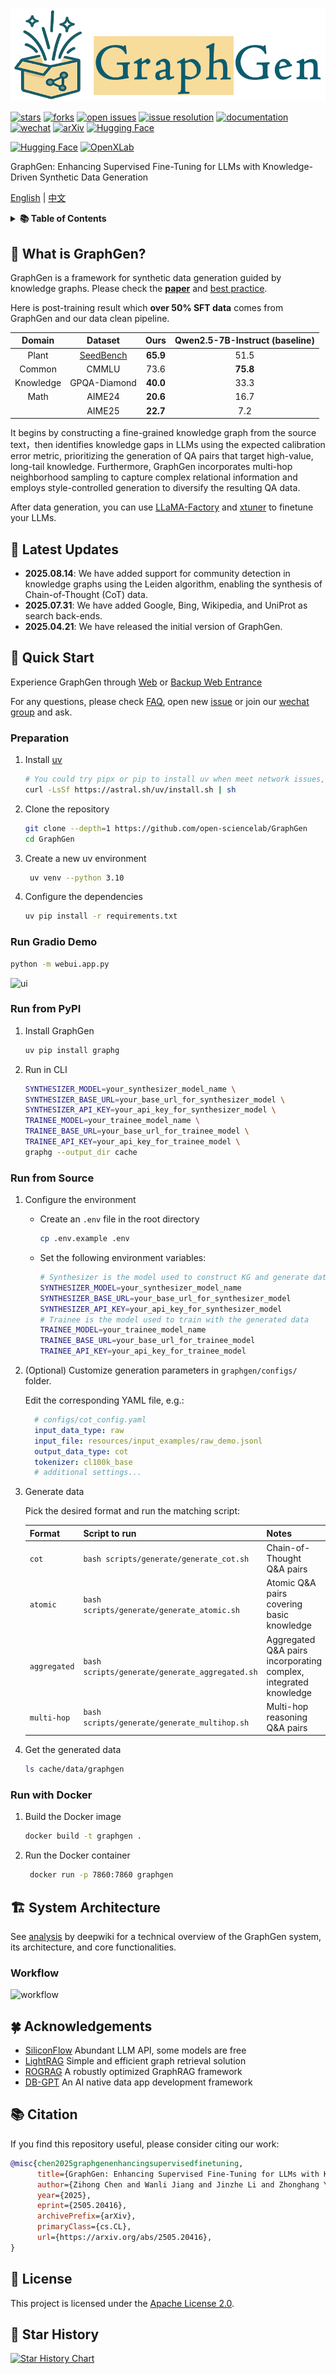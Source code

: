 <p align="center">
  <img src="resources/images/logo.png"/>
</p>

<!-- icon -->

[![stars](https://img.shields.io/github/stars/open-sciencelab/GraphGen.svg)](https://github.com/open-sciencelab/GraphGen)
[![forks](https://img.shields.io/github/forks/open-sciencelab/GraphGen.svg)](https://github.com/open-sciencelab/GraphGen)
[![open issues](https://img.shields.io/github/issues-raw/open-sciencelab/GraphGen)](https://github.com/open-sciencelab/GraphGen/issues)
[![issue resolution](https://img.shields.io/github/issues-closed-raw/open-sciencelab/GraphGen)](https://github.com/open-sciencelab/GraphGen/issues)
[![documentation](https://img.shields.io/badge/docs-latest-blue)](https://graphgen-cookbook.readthedocs.io/en/latest/)
[![wechat](https://img.shields.io/badge/wechat-brightgreen?logo=wechat&logoColor=white)](https://cdn.vansin.top/internlm/dou.jpg)
[![arXiv](https://img.shields.io/badge/Paper-arXiv-white)](https://arxiv.org/abs/2505.20416)
[![Hugging Face](https://img.shields.io/badge/Paper-on%20HF-white?logo=huggingface&logoColor=yellow)](https://huggingface.co/papers/2505.20416)

[![Hugging Face](https://img.shields.io/badge/Demo-on%20HF-blue?logo=huggingface&logoColor=yellow)](https://huggingface.co/spaces/chenzihong/GraphGen)
[![OpenXLab](https://img.shields.io/badge/Demo-on%20OpenXLab-blue?logo=openxlab&logoColor=yellow)](https://g-app-center-000704-6802-aerppvq.openxlab.space)


GraphGen: Enhancing Supervised Fine-Tuning for LLMs with Knowledge-Driven Synthetic Data Generation

[English](README.md) | [中文](README_ZH.md)

<details close>
<summary><b>📚 Table of Contents</b></summary>

- 📝 [What is GraphGen?](#-what-is-graphgen)
- 📌 [Latest Updates](#-latest-updates)
- 🚀 [Quick Start](#-quick-start)
- 🏗️ [System Architecture](#-system-architecture)
- 🍀 [Acknowledgements](#-acknowledgements)
- 📚 [Citation](#-citation)
- 📜 [License](#-license)
- 📅 [Star History](#-star-history)

[//]: # (- 🌟 [Key Features]&#40;#-key-features&#41;)
[//]: # (- 💰 [Cost Analysis]&#40;#-cost-analysis&#41;)
[//]: # (- ⚙️ [Configurations]&#40;#-configurations&#41;)

</details>

## 📝 What is GraphGen?

GraphGen is a framework for synthetic data generation guided by knowledge graphs. Please check the [**paper**](https://arxiv.org/abs/2505.20416) and [best practice](https://github.com/open-sciencelab/GraphGen/issues/17).

Here is post-training result which **over 50% SFT data** comes from GraphGen and our data clean pipeline.

| Domain | Dataset | Ours | Qwen2.5-7B-Instruct (baseline)	|
| :-: | :-: | :-: | :-: |
| Plant| [SeedBench](https://github.com/open-sciencelab/SeedBench) | **65.9** | 51.5 |
| Common | CMMLU | 73.6 | **75.8** |
| Knowledge | GPQA-Diamond | **40.0** | 33.3 |
| Math | AIME24 | **20.6** | 16.7 |
| | AIME25 | **22.7** | 7.2 |

It begins by constructing a fine-grained knowledge graph from the source text，then identifies knowledge gaps in LLMs using the expected calibration error metric, prioritizing the generation of QA pairs that target high-value, long-tail knowledge.
Furthermore, GraphGen incorporates multi-hop neighborhood sampling to capture complex relational information and employs style-controlled generation to diversify the resulting QA data.

After data generation, you can use [LLaMA-Factory](https://github.com/hiyouga/LLaMA-Factory) and [xtuner](https://github.com/InternLM/xtuner) to finetune your LLMs.

## 📌 Latest Updates

- **2025.08.14**: We have added support for community detection in knowledge graphs using the Leiden algorithm, enabling the synthesis of Chain-of-Thought (CoT) data.
- **2025.07.31**: We have added Google, Bing, Wikipedia, and UniProt as search back-ends.
- **2025.04.21**: We have released the initial version of GraphGen.

## 🚀 Quick Start

Experience GraphGen through [Web](https://g-app-center-000704-6802-aerppvq.openxlab.space) or [Backup Web Entrance](https://openxlab.org.cn/apps/detail/tpoisonooo/GraphGen)

For any questions, please check [FAQ](https://github.com/open-sciencelab/GraphGen/issues/10), open new [issue](https://github.com/open-sciencelab/GraphGen/issues) or join our [wechat group](https://cdn.vansin.top/internlm/dou.jpg) and ask.

### Preparation

1. Install [uv](https://docs.astral.sh/uv/reference/installer/)

    ```bash
    # You could try pipx or pip to install uv when meet network issues, refer the uv doc for more details
    curl -LsSf https://astral.sh/uv/install.sh | sh
    ```
2. Clone the repository

    ```bash
    git clone --depth=1 https://github.com/open-sciencelab/GraphGen
    cd GraphGen
    ```

3. Create a new uv environment

    ```bash
     uv venv --python 3.10
    ```
   
4. Configure the dependencies

    ```bash
    uv pip install -r requirements.txt
    ```

### Run Gradio Demo

   ```bash
   python -m webui.app.py
   ```

![ui](https://github.com/user-attachments/assets/3024e9bc-5d45-45f8-a4e6-b57bd2350d84)

### Run from PyPI

1. Install GraphGen
   ```bash
   uv pip install graphg
   ```

2. Run in CLI
   ```bash
   SYNTHESIZER_MODEL=your_synthesizer_model_name \
   SYNTHESIZER_BASE_URL=your_base_url_for_synthesizer_model \
   SYNTHESIZER_API_KEY=your_api_key_for_synthesizer_model \
   TRAINEE_MODEL=your_trainee_model_name \
   TRAINEE_BASE_URL=your_base_url_for_trainee_model \
   TRAINEE_API_KEY=your_api_key_for_trainee_model \
   graphg --output_dir cache
   ```

### Run from Source

1. Configure the environment
   - Create an `.env` file in the root directory
     ```bash
     cp .env.example .env
     ```
   - Set the following environment variables:
     ```bash
     # Synthesizer is the model used to construct KG and generate data
     SYNTHESIZER_MODEL=your_synthesizer_model_name
     SYNTHESIZER_BASE_URL=your_base_url_for_synthesizer_model
     SYNTHESIZER_API_KEY=your_api_key_for_synthesizer_model
     # Trainee is the model used to train with the generated data
     TRAINEE_MODEL=your_trainee_model_name
     TRAINEE_BASE_URL=your_base_url_for_trainee_model
     TRAINEE_API_KEY=your_api_key_for_trainee_model
     ```
2. (Optional) Customize generation parameters in `graphgen/configs/` folder.

   Edit the corresponding YAML file, e.g.:

    ```yaml
      # configs/cot_config.yaml
      input_data_type: raw
      input_file: resources/input_examples/raw_demo.jsonl
      output_data_type: cot
      tokenizer: cl100k_base
      # additional settings...
    ```

3. Generate data

   Pick the desired format and run the matching script:
   
   | Format       | Script to run                                  | Notes                                                             |
   | ------------ | ---------------------------------------------- |-------------------------------------------------------------------|
   | `cot`        | `bash scripts/generate/generate_cot.sh`        | Chain-of-Thought Q\&A pairs                                       |
   | `atomic`     | `bash scripts/generate/generate_atomic.sh`     | Atomic Q\&A pairs covering basic knowledge                        |
   | `aggregated` | `bash scripts/generate/generate_aggregated.sh` | Aggregated Q\&A pairs incorporating complex, integrated knowledge |
   | `multi-hop`  | `bash scripts/generate/generate_multihop.sh`   | Multi-hop reasoning Q\&A pairs                                    |


4. Get the generated data
   ```bash
   ls cache/data/graphgen
   ```

### Run with Docker
1. Build the Docker image
   ```bash
   docker build -t graphgen .
   ```
2. Run the Docker container
   ```bash
    docker run -p 7860:7860 graphgen
    ```


## 🏗️ System Architecture

See [analysis](https://deepwiki.com/open-sciencelab/GraphGen) by deepwiki for a technical overview of the GraphGen system, its architecture, and core functionalities. 


### Workflow
![workflow](resources/images/flow.png)


## 🍀 Acknowledgements
- [SiliconFlow](https://siliconflow.cn) Abundant LLM API, some models are free
- [LightRAG](https://github.com/HKUDS/LightRAG) Simple and efficient graph retrieval solution
- [ROGRAG](https://github.com/tpoisonooo/ROGRAG) A robustly optimized GraphRAG framework
- [DB-GPT](https://github.com/eosphoros-ai/DB-GPT) An AI native data app development framework


## 📚 Citation
If you find this repository useful, please consider citing our work:
```bibtex
@misc{chen2025graphgenenhancingsupervisedfinetuning,
      title={GraphGen: Enhancing Supervised Fine-Tuning for LLMs with Knowledge-Driven Synthetic Data Generation}, 
      author={Zihong Chen and Wanli Jiang and Jinzhe Li and Zhonghang Yuan and Huanjun Kong and Wanli Ouyang and Nanqing Dong},
      year={2025},
      eprint={2505.20416},
      archivePrefix={arXiv},
      primaryClass={cs.CL},
      url={https://arxiv.org/abs/2505.20416}, 
}
```

## 📜 License
This project is licensed under the [Apache License 2.0](LICENSE).

## 📅 Star History

[![Star History Chart](https://api.star-history.com/svg?repos=open-sciencelab/GraphGen&type=Date)](https://www.star-history.com/#open-sciencelab/GraphGen&Date)
